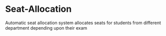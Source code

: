 # Seat-Allocation
Automatic seat allocation system allocates seats for students from different department depending upon their exam
